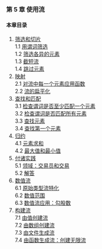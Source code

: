 ### 第 5 章 使用流 ###
#### 本章目录 ####
1.	[筛选和切片](Course10.java)   
1.1	[用谓词筛选](Course11.java)   
1.2	[筛选各异的元素](Course12.java)   
1.3	[截短流](Course13.java)   
1.4	[跳过元素](Course14.java)   
2.	[映射](Course20.java)   
2.1	[对流中每一个元素应用函数](Course21.java)   
2.2	[流的扁平化](Course22.java)   
3.	[查找和匹配](Course30.java)   
3.1	[检查谓词是否至少匹配一个元素](Course31.java)   
3.2	[检查谓词是否匹配所有元素](Course32.java)   
3.3	[查找元素](Course33.java)   
3.4	[查找第一个元素](Course34.java)   
4.	[归约](Course40.java)   
4.1	[元素求和](Course41.java)   
4.2	[最大值和最小值](Course42.java)   
5.	[付诸实践](Course50.java)   
5.1	[领域：交易员和交易](Course51.java)   
5.2	[解答](Course52.java)   
6.	[数值流](Course60.java)   
6.1	[原始类型流特化](Course61.java)   
6.2	[数值范围](Course62.java)   
6.3	[数值流应用：勾股数](Course63.java)   
7.	[构建流](Course70.java)   
7.1	[由值创建流](Course71.java)   
7.2	[由数组创建流](Course72.java)   
7.3	[由文件生成流](Course73.java)   
7.4	[由函数生成流：创建无限流](Course74.java)   

